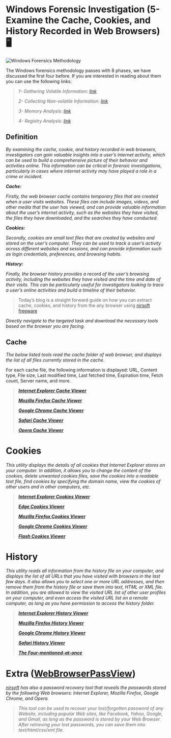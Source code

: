 
# Windows Forensic Investigation (5-Examine the Cache, Cookies, and History Recorded in Web Browsers) :desktop_computer:

![Windows Forensics Methodology](https://miro.medium.com/v2/resize:fit:700/1*0O6nu1EvgXNUmJVzRTJsXQ.png)

The Windows forensics methodology passes with 8 phases, we have discussed the first four before. If you are interested in reading about them you can use the following links:

> _1- Gathering Volatile Information:  [link](https://github.com/mazyaar/Windows_Forensic_Investigation_8_parts/blob/main/1-%20Gathering%20Volatile%20Information.md)_
> 
> _2- Collecting Non-volatile Information:  [link](https://github.com/mazyaar/Windows_Forensic_Investigation_8_parts/blob/main/2-%20Collecting%20Non-volatile%20Information.md
)_
> 
> _3- Memory Analysis:  [link](https://github.com/mazyaar/Windows_Forensic_Investigation_8_parts/blob/main/3-%20Memory%20Analysis.md)_
> 
> _4- Registry Analysis:  [link](https://github.com/mazyaar/Windows_Forensic_Investigation_8_parts/blob/main/4-%20Registry%20Analysis.md)_

## Definition

_By examining the cache, cookie, and history recorded in web browsers, investigators can gain valuable insights into a user’s internet activity, which can be used to build a comprehensive picture of their behavior and activities online. This information can be critical in forensic investigations, particularly in cases where internet activity may have played a role in a crime or incident._

***Cache:***

_Firstly, the web browser cache contains temporary files that are created when a user visits websites. These files can include images, videos, and other media that the user has viewed, and can provide valuable information about the user’s internet activity, such as the websites they have visited, the files they have downloaded, and the searches they have conducted._

***Cookies:***

_Secondly, cookies are small text files that are created by websites and stored on the user’s computer. They can be used to track a user’s activity across different websites and sessions, and can provide information such as login credentials, preferences, and browsing habits._

***History:***

_Finally, the browser history provides a record of the user’s browsing activity, including the websites they have visited and the time and date of their visits. This can be particularly useful for investigators looking to trace a user’s online activities and build a timeline of their behavior._

> Today’s blog is a straight forward guide on how you can extract cache, cookies, and history from the any browser using  [nirsoft freeware](https://www.nirsoft.net/utils/)

_Directly navigate to the targeted task and download the necessary tools based on the browser you are facing._

## Cache

_The below listed tools read the cache folder of web browser, and displays the list of all files currently stored in the cache._

For each cache file, the following information is displayed: URL, Content type, File size, Last modified time, Last fetched time, Expiration time, Fetch count, Server name, and more.

> [***Internet Explorer Cache Viewer***](https://www.nirsoft.net/utils/ie_cache_viewer.html)
> 
> [***Mozilla Firefox Cache Viewer***](https://www.nirsoft.net/utils/mozilla_cache_viewer.html)
> 
> [***Google Chrome Cache Viewer***](https://www.nirsoft.net/utils/chrome_cache_view.html)
> 
> [***Safari Cache Viewer***](https://www.nirsoft.net/utils/safari_cache_view.html)
> 
> [***Opera Cache Viewer***](https://www.nirsoft.net/utils/opera_cache_view.html)

# **Cookies**

_This utility displays the details of all cookies that Internet Explorer stores on your computer. In addition, it allows you to change the content of the cookies, delete unwanted cookies files, save the cookies into a readable text file, find cookies by specifying the domain name, view the cookies of other users and in other computers, etc._

> [***Internet Explorer Cookies Viewer***](https://www.nirsoft.net/utils/iecookies.html)
> 
> [***Edge Cookies Viewer***](https://www.nirsoft.net/utils/edge_cookies_view.html)
> 
> [***Mozilla Firefox Cookies Viewer***](https://www.nirsoft.net/utils/mzcv.html)
> 
> [***Google Chrome Cookies Viewer***](https://www.nirsoft.net/utils/chrome_cookies_view.html)
> 
> [***Flash Cookies Viewer***](http://flashcookiesview%20v1.15/)

# **History**

_This utility reads all information from the history file on your computer, and displays the list of all URLs that you have visited with browsers in the last few days. It also allows you to select one or more URL addresses, and then remove them from the history file or save them into text, HTML or XML file. In addition, you are allowed to view the visited URL list of other user profiles on your computer, and even access the visited URL list on a remote computer, as long as you have permission to access the history folder._

> [***Internet Explorer History Viewer***](https://www.nirsoft.net/utils/iehv.html)
> 
> [***Mozilla Firefox History Viewer***](https://www.nirsoft.net/utils/mozilla_history_view.html)
> 
> [***Google Chrome History Viewer***](https://www.nirsoft.net/utils/chrome_history_view.html)
> 
> [***Safari History Viewer***](https://www.nirsoft.net/utils/safari_history_view.html)
> 
> [***The Four-mentioned-at-once***](https://www.nirsoft.net/utils/browsing_history_view.html)

# Extra ([**WebBrowserPassView**](https://www.nirsoft.net/utils/web_browser_password.html))

_[nirsoft](http://nirsoft.net/) has also a password recovery tool that reveals the passwords stored by the following Web browsers: Internet Explorer, Mozilla Firefox, Google Chrome, and Opera._

>_This tool can be used to recover your lost/forgotten password of any Website, including popular Web sites, like Facebook, Yahoo, Google, and Gmail, as long as the password is stored by your Web Browser. After retrieving your lost passwords, you can save them into text/html/csv/xml file._
